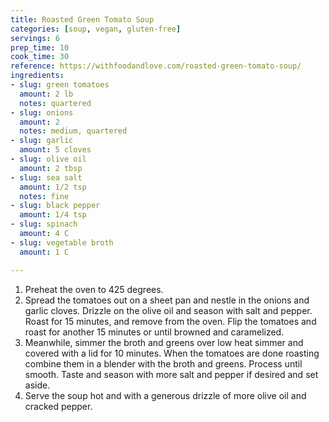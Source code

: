 ```yaml
---
title: Roasted Green Tomato Soup
categories: [soup, vegan, gluten-free]
servings: 6
prep_time: 10
cook_time: 30
reference: https://withfoodandlove.com/roasted-green-tomato-soup/
ingredients:
- slug: green tomatoes
  amount: 2 lb
  notes: quartered
- slug: onions
  amount: 2
  notes: medium, quartered
- slug: garlic
  amount: 5 cloves
- slug: olive oil
  amount: 2 tbsp
- slug: sea salt
  amount: 1/2 tsp
  notes: fine
- slug: black pepper
  amount: 1/4 tsp
- slug: spinach
  amount: 4 C
- slug: vegetable broth
  amount: 1 C

---
```


1. Preheat the oven to 425 degrees.
2. Spread the tomatoes out on a sheet pan and nestle in the onions and garlic cloves. Drizzle on the olive oil and season with salt and pepper. Roast for 15 minutes, and remove from the oven. Flip the tomatoes and roast for another 15 minutes or until browned and caramelized.
4. Meanwhile, simmer the broth and greens over low heat simmer and covered with a lid for 10 minutes. When the tomatoes are done roasting combine them in a blender with the broth and greens. Process until smooth. Taste and season with more salt and pepper if desired and set aside.
6. Serve the soup hot and with a generous drizzle of more olive oil and cracked pepper.